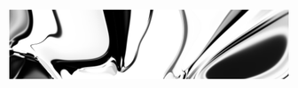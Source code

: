[![neuralart][thumbnail]][link]

[thumbnail]: https://github.com/dstein64/dstein64/blob/neuralart_202101170050/neuralart-thumbnail.jpg?raw=true
[link]: https://github.com/dstein64/dstein64/blob/neuralart_202101170050/neuralart.png?raw=true
